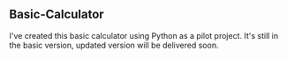 ## Basic-Calculator

I've created this basic calculator using Python as a pilot project. It's still in the basic version, updated version will be delivered soon.
